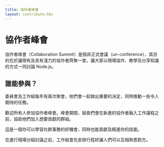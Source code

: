 ```yaml
---
title: 協作者峰會
layout: contribute.hbs
---
```


# 協作者峰會

協作者峰會（Collaboration Summit）是個非正式會議（un-conference），其目的在於讓現有及具有淺力的協作者齊聚一堂，讓大家以現場協作、教學及分享知識的方式一同討論 Node.js。

## 誰能參與？

委員會及工作組每年有兩次聚會，他們會一起做出重要的決定，同時推動一些令人期待的任務。

歡迎所有人參加協作者峰會。峰會期間，組長們會在新進的協作者融入工作議程之前，協助他們加入想要貢獻的群組。

這是一個你可以學習社群事務的好機會，同時也能貢獻及精進你的技能。

在進行現場分組討論之前，工作組會先安排行程好讓人們可以互相熟悉對方。
